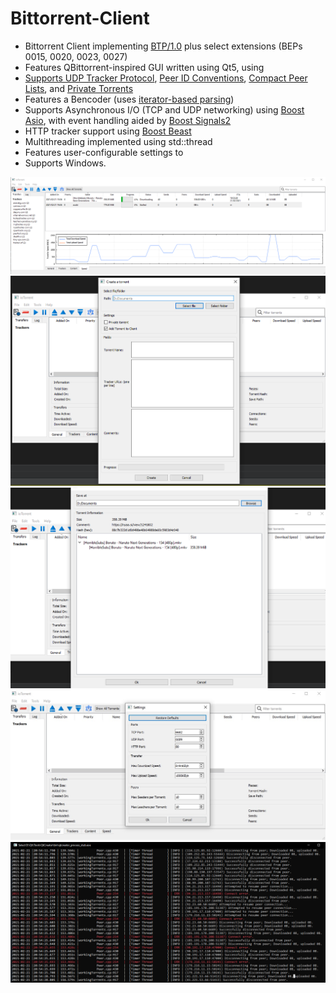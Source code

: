 # Bittorrent-Client
* Bittorrent Client implementing [BTP/1.0](https://wiki.theory.org/BitTorrentSpecification) plus select extensions (BEPs 0015, 0020, 0023, 0027)
* Features QBittorrent-inspired GUI written using Qt5, using 
* [Supports UDP Tracker Protocol](https://www.bittorrent.org/beps/bep_0015.html), [Peer ID Conventions](https://www.bittorrent.org/beps/bep_0020.html), [Compact Peer Lists](https://www.bittorrent.org/beps/bep_0023.html), and [Private Torrents](https://www.bittorrent.org/beps/bep_0027.html)
* Features a Bencoder (uses [iterator-based parsing](https://gist.github.com/ambarishsatheesh/14b5122f0767944e19b4636800db4d75))
* Supports Asynchronous I/O (TCP and UDP networking) using [Boost Asio](https://www.boost.org/doc/libs/1_72_0/doc/html/boost_asio.html), with event handling aided by [Boost Signals2](https://www.boost.org/doc/libs/1_72_0/doc/html/signals2.html)
* HTTP tracker support using [Boost Beast](https://www.boost.org/doc/libs/1_75_0/libs/beast/doc/html/index.html)
* Multithreading implemented using std::thread
* Features user-configurable settings to 
* Supports Windows.

![](/screenshots/screenshot1.png)
![](/screenshots/creator.png)
![](/screenshots/info.png)
![](/screenshots/settings.jpg)
![](/screenshots/console.png)
